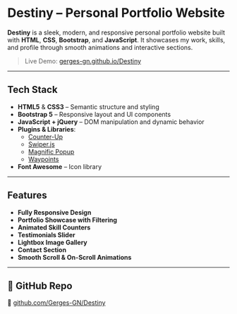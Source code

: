# Destiny – Personal Portfolio Website

**Destiny** is a sleek, modern, and responsive personal portfolio website built with **HTML**, **CSS**, **Bootstrap**, and **JavaScript**. It showcases my work, skills, and profile through smooth animations and interactive sections.

> Live Demo: [gerges-gn.github.io/Destiny](https://gerges-gn.github.io/Destiny/)

---

## Tech Stack

- **HTML5** & **CSS3** – Semantic structure and styling
- **Bootstrap 5** – Responsive layout and UI components
- **JavaScript + jQuery** – DOM manipulation and dynamic behavior
- **Plugins & Libraries**:
  - [Counter-Up](https://github.com/bfintal/Counter-Up)
  - [Swiper.js](https://swiperjs.com/)
  - [Magnific Popup](https://dimsemenov.com/plugins/magnific-popup/)
  - [Waypoints](http://imakewebthings.com/waypoints/)
- **Font Awesome** – Icon library

---

## Features

- **Fully Responsive Design**
- **Portfolio Showcase with Filtering**
- **Animated Skill Counters**
- **Testimonials Slider**
- **Lightbox Image Gallery**
- **Contact Section**
- **Smooth Scroll & On-Scroll Animations**

---

## 📂 GitHub Repo

🔗 [github.com/Gerges-GN/Destiny](https://github.com/Gerges-GN/Destiny)

